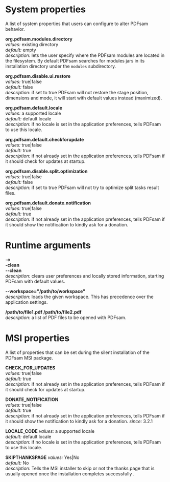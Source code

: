 System properties
=============
A list of system properties that users can configure to alter PDFsam behavior.

**org.pdfsam.modules.directory**  
*values:* existing directory  
*default:* empty  
*description:* lets the user specify where the PDFsam modules are located in the filesystem. By default PDFsam searches for modules jars in its installation directory under the ```modules``` subdirectory.  


**org.pdfsam.disable.ui.restore**  
*values:* true|false  
*default:* false  
*description:* if set to true PDFsam will not restore the stage position, dimensions and mode, it will start with default values instead (maximized).  


**org.pdfsam.default.locale**  
*values:* a supported locale  
*default:* default locale  
*description:* if no locale is set in the application preferences, tells PDFsam to use this locale.   


**org.pdfsam.default.checkforupdate**  
*values:* true|false  
*default:* true   
*description:* if not already set in the application preferences, tells PDFsam if it should check for updates at startup. 


**org.pdfsam.disable.split.optimization**  
*values:* true|false  
*default:* false   
*description:* if set to true PDFsam will not try to optimize split tasks result files.


**org.pdfsam.default.donate.notification**  
*values:* true|false  
*default:* true   
*description:* if not already set in the application preferences, tells PDFsam if it should show the notification to kindly ask for a donation. 

Runtime arguments
=============
**-c**    
**-clean**  
**--clean**  
*description:* clears user preferences and locally stored information, starting PDFsam with default values. 

**--workspace="/path/to/workspace"**  
*description:* loads the given workspace. This has precedence over the application settings. 

**/path/to/file1.pdf /path/to/file2.pdf**  
*description:* a list of PDF files to be opened with PDFsam. 

MSI properties
=============
A list of properties that can be set during the silent installation of the PDFsam MSI package.

**CHECK_FOR_UPDATES**   
*values:* true|false  
*default:* true   
*description:* if not already set in the application preferences, tells PDFsam if it should check for updates at startup. 


**DONATE_NOTIFICATION**   
*values:* true|false  
*default:* true   
*description:* if not already set in the application preferences, tells PDFsam if it should show the notification to kindly ask for a donation. 
*since:* 3.2.1   


**LOCALE_CODE**
*values:* a supported locale  
*default:* default locale  
*description:* if no locale is set in the application preferences, tells PDFsam to use this locale.  


**SKIPTHANKSPAGE**
*values:* Yes|No  
*default:* No  
*description:* Tells the MSI installer to skip or not the thanks page that is usually opened once the installation completes successfully .  


